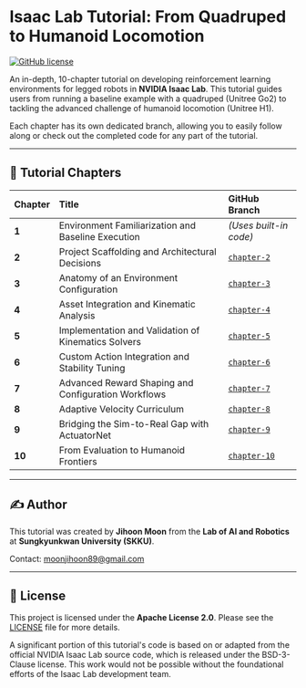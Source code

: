 # Isaac Lab Tutorial: From Quadruped to Humanoid Locomotion

[![GitHub license](https://img.shields.io/badge/license-Apache%202.0-blue.svg)](LICENSE)

An in-depth, 10-chapter tutorial on developing reinforcement learning environments for legged robots in **NVIDIA Isaac Lab**. This tutorial guides users from running a baseline example with a quadruped (Unitree Go2) to tackling the advanced challenge of humanoid locomotion (Unitree H1).

Each chapter has its own dedicated branch, allowing you to easily follow along or check out the completed code for any part of the tutorial.

---

## 🚀 Tutorial Chapters

| Chapter | Title | GitHub Branch |
| :--- | :--- | :--- |
| **1** | Environment Familiarization and Baseline Execution | *(Uses built-in code)* |
| **2** | Project Scaffolding and Architectural Decisions | [`chapter-2`](https://github.com/Lab-of-AI-and-Robotics/IsaacLab-Tutorial/tree/chapter-2) |
| **3** | Anatomy of an Environment Configuration | [`chapter-3`](https://github.com/Lab-of-AI-and-Robotics/IsaacLab-Tutorial/tree/chapter-3) |
| **4** | Asset Integration and Kinematic Analysis | [`chapter-4`](https://github.com/Lab-of-AI-and-Robotics/IsaacLab-Tutorial/tree/chapter-4) |
| **5** | Implementation and Validation of Kinematics Solvers | [`chapter-5`](https://github.com/Lab-of-AI-and-Robotics/IsaacLab-Tutorial/tree/chapter-5) |
| **6** | Custom Action Integration and Stability Tuning | [`chapter-6`](https://github.com/Lab-of-AI-and-Robotics/IsaacLab-Tutorial/tree/chapter-6) |
| **7** | Advanced Reward Shaping and Configuration Workflows | [`chapter-7`](https://github.com/Lab-of-AI-and-Robotics/IsaacLab-Tutorial/tree/chapter-7) |
| **8** | Adaptive Velocity Curriculum | [`chapter-8`](https://github.com/Lab-of-AI-and-Robotics/IsaacLab-Tutorial/tree/chapter-8) |
| **9** | Bridging the Sim-to-Real Gap with ActuatorNet | [`chapter-9`](https://github.com/Lab-of-AI-and-Robotics/IsaacLab-Tutorial/tree/chapter-9) |
| **10**| From Evaluation to Humanoid Frontiers | [`chapter-10`](https://github.com/Lab-of-AI-and-Robotics/IsaacLab-Tutorial/tree/chapter-10) |

---

## ✍️ Author

This tutorial was created by **Jihoon Moon** from the **Lab of AI and Robotics** at **Sungkyunkwan University (SKKU)**.

Contact: [moonjihoon89@gmail.com](mailto:moonjihoon89@gmail.com)

---

## 📄 License

This project is licensed under the **Apache License 2.0**. Please see the [LICENSE](LICENSE) file for more details.

A significant portion of this tutorial's code is based on or adapted from the official NVIDIA Isaac Lab source code, which is released under the BSD-3-Clause license. This work would not be possible without the foundational efforts of the Isaac Lab development team.
